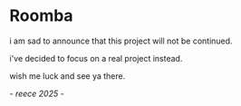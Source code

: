 # Roomba

i am sad to announce that this project will not be continued.

i've decided to focus on a real project instead. 

wish me luck and see ya there.

_- reece 2025 -_
